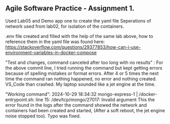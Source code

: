 ## Agile Software Practice - Assignment 1.

Used Lab05 and Demo app one to create the yaml file
Seperations of network used from lab02, for isolation of the containers.

.env file created and filled with the help of the same lab above, how to reference them in the yaml file was found here: https://stackoverflow.com/questions/29377853/how-can-i-use-environment-variables-in-docker-compose

"Test and changes, command canceled after too long with no results" : 
For the above commit line, I tried running the command but kept getting errors because of spelling mistakes or format errors. After 4 or 5 times the next time the command ran nothing happened, no error and nothing created. VS_Code than crashed. My laptop sounded like a jet engine at the time.

"Working command": 
2024-10-29 18:34:32 mongo-express-1  | /docker-entrypoint.sh: line 15: /dev/tcp/mongo/27017: Invalid argument
This the error found in the logs after the command showed the network and containers had been created and started, (After a soft reboot, the jet engine noise stopped too). Typo was fixed.




